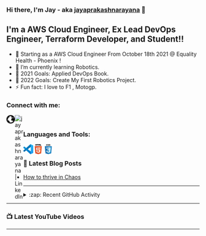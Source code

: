 ### Hi there, I'm Jay - aka [jayaprakashnarayana][website] 👋

## I'm a AWS Cloud Engineer, Ex Lead DevOps Engineer, Terraform Developer, and Student!!

- 🔭 Starting as a AWS Cloud Engineer From October 18th 2021 @ Equality Health - Phoenix !
- 🌱 I’m currently learning Robotics. 
- 🥅 2021 Goals: Applied DevOps Book.
- 🥅 2022 Goals: Create My First Robotics Project.
- ⚡ Fun fact: I love to F1 , Motogp.

### Connect with me:

[<img align="left" alt="jayaprakashnarayana" width="22px" src="https://raw.githubusercontent.com/iconic/open-iconic/master/svg/globe.svg" />][website]
[<img align="left" alt="jayaprakashnarayana | LinkedIn" width="22px" src="https://cdn.jsdelivr.net/npm/simple-icons@v3/icons/linkedin.svg" />][linkedin]

<br />

### Languages and Tools:

<img align="left" alt="Visual Studio Code" width="26px" src="https://raw.githubusercontent.com/github/explore/80688e429a7d4ef2fca1e82350fe8e3517d3494d/topics/visual-studio-code/visual-studio-code.png" />
<img align="left" alt="HTML5" width="26px" src="https://raw.githubusercontent.com/github/explore/80688e429a7d4ef2fca1e82350fe8e3517d3494d/topics/html/html.png" />
<img align="left" alt="CSS3" width="26px" src="https://raw.githubusercontent.com/github/explore/80688e429a7d4ef2fca1e82350fe8e3517d3494d/topics/css/css.png" />
<br />

### 📕 Latest Blog Posts

<!-- BLOG-POST-LIST:START -->
- [How to thrive in Chaos ](https://jayaprakashnarayana.dev/thrive_in_chaos.html)
<!-- BLOG-POST-LIST:END -->
---

<details>
  <summary>:zap: Recent GitHub Activity</summary>
  
<!--START_SECTION:activity-->

<!--END_SECTION:activity-->

</details>

[website]: https://jayaprakashnarayana.dev
[linkedin]: https://www.linkedin.com/in/jayaprakashnarayana/

---
### 📺 Latest YouTube Videos

<!-- YOUTUBE:START -->
---

